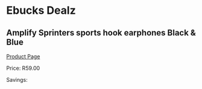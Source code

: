 
# Ebucks Dealz
## Amplify Sprinters sports hook earphones Black & Blue
[Product Page](https://www.ebucks.com/web/shop/productSelected.do?prodId=1206114186&catId=1205739018)

Price: R59.00

Savings: 


	